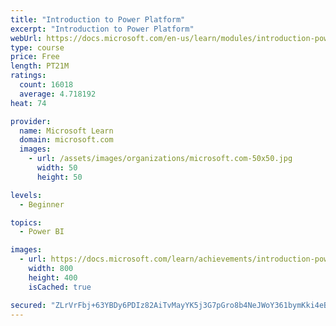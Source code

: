 ```yaml
---
title: "Introduction to Power Platform"
excerpt: "Introduction to Power Platform"
webUrl: https://docs.microsoft.com/en-us/learn/modules/introduction-power-platform/
type: course
price: Free
length: PT21M
ratings:
  count: 16018
  average: 4.718192
heat: 74

provider:
  name: Microsoft Learn
  domain: microsoft.com
  images:
    - url: /assets/images/organizations/microsoft.com-50x50.jpg
      width: 50
      height: 50

levels:
  - Beginner

topics:
  - Power BI

images:
  - url: https://docs.microsoft.com/learn/achievements/introduction-power-platform-social.png
    width: 800
    height: 400
    isCached: true

secured: "ZLrVrFbj+63YBDy6PDIz82AiTvMayYK5j3G7pGro8b4NeJWoY361bymKki4eBKizEJqaO4r9jMCIFZmbFNX/F4jdIr2PbkiPF2nU6VnTFIQAfSYornRj862AUwjRE0jYWnmpo3sADye7CHHVDiPlABQlqczBh22dF22dRyjFaBSADJoVYgDi+SWuL1jWMK29wGp829qxa8ffF93q5bJLYjIvonkd7dfDT2alPnLHfPMOFx1MkvYISujdtzD8592Y8CwKvC3LQZTfsrdcAh+t+TAnWrdqmAln+9Xk+MwLiMwNA8L8aUzUuJeayABb2pYJexhjpwjvgjh/n8YUo+eoQy++Onm97EvAEp+Tp/tQtlu3Xd3mJx2wOg/3ltXfWjmSC2Plp0F+lXFtOsf/obGWpLMuOg5ip5LLJhR52WTjCESmk/XBvVO1yQaOXr05ngnU;dQHmHSqplnvcUNx5mPTdGg=="
---
```


